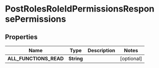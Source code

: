 
# PostRolesRoleIdPermissionsResponsePermissions

## Properties
Name | Type | Description | Notes
------------ | ------------- | ------------- | -------------
**ALL_FUNCTIONS_READ** | **String** |  |  [optional]



